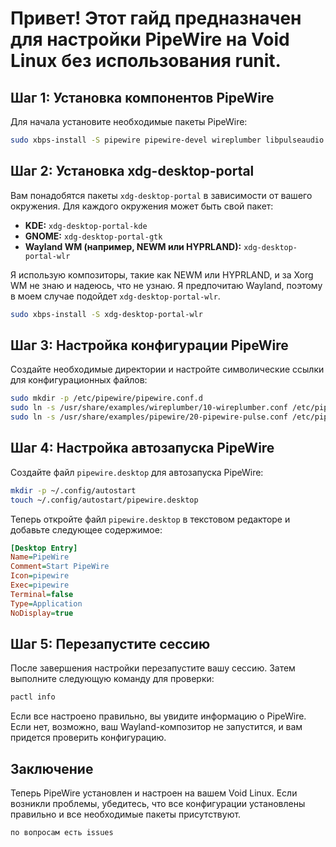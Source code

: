 # Привет! Этот гайд предназначен для настройки PipeWire на Void Linux без использования runit.

## Шаг 1: Установка компонентов PipeWire

Для начала установите необходимые пакеты PipeWire:

```bash
sudo xbps-install -S pipewire pipewire-devel wireplumber libpulseaudio pulseaudio-utils alsa-pipewire
```

## Шаг 2: Установка xdg-desktop-portal

Вам понадобятся пакеты `xdg-desktop-portal` в зависимости от вашего окружения. Для каждого окружения может быть свой пакет:

- **KDE:** `xdg-desktop-portal-kde`
- **GNOME:** `xdg-desktop-portal-gtk`
- **Wayland WM (например, NEWM или HYPRLAND):** `xdg-desktop-portal-wlr`

Я использую композиторы, такие как NEWM или HYPRLAND, и за Xorg WM не знаю и надеюсь, что не узнаю. Я предпочитаю Wayland, поэтому в моем случае подойдет `xdg-desktop-portal-wlr`.

```bash
sudo xbps-install -S xdg-desktop-portal-wlr
```

## Шаг 3: Настройка конфигурации PipeWire

Создайте необходимые директории и настройте символические ссылки для конфигурационных файлов:

```bash
sudo mkdir -p /etc/pipewire/pipewire.conf.d
sudo ln -s /usr/share/examples/wireplumber/10-wireplumber.conf /etc/pipewire/pipewire.conf.d/
sudo ln -s /usr/share/examples/pipewire/20-pipewire-pulse.conf /etc/pipewire/pipewire.conf.d/
```

## Шаг 4: Настройка автозапуска PipeWire

Создайте файл `pipewire.desktop` для автозапуска PipeWire:

```bash
mkdir -p ~/.config/autostart
touch ~/.config/autostart/pipewire.desktop
```

Теперь откройте файл `pipewire.desktop` в текстовом редакторе и добавьте следующее содержимое:

```ini
[Desktop Entry]
Name=PipeWire
Comment=Start PipeWire
Icon=pipewire
Exec=pipewire
Terminal=false
Type=Application
NoDisplay=true
```

## Шаг 5: Перезапустите сессию

После завершения настройки перезапустите вашу сессию. Затем выполните следующую команду для проверки:

```bash
pactl info
```

Если все настроено правильно, вы увидите информацию о PipeWire. Если нет, возможно, ваш Wayland-композитор не запустится, и вам придется проверить конфигурацию.

## Заключение

Теперь PipeWire установлен и настроен на вашем Void Linux. Если возникли проблемы, убедитесь, что все конфигурации установлены правильно и все необходимые пакеты присутствуют.
```
по вопросам есть issues
